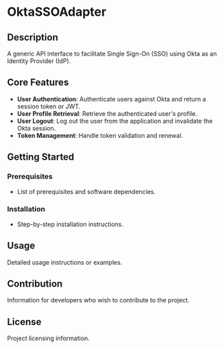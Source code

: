 # OktaSSOAdapter

## Description
A generic API interface to facilitate Single Sign-On (SSO) using Okta as an Identity Provider (IdP).

## Core Features

- **User Authentication**: Authenticate users against Okta and return a session token or JWT.
- **User Profile Retrieval**: Retrieve the authenticated user's profile.
- **User Logout**: Log out the user from the application and invalidate the Okta session.
- **Token Management**: Handle token validation and renewal.

## Getting Started

### Prerequisites

- List of prerequisites and software dependencies.

### Installation

- Step-by-step installation instructions.

## Usage

Detailed usage instructions or examples.

## Contribution

Information for developers who wish to contribute to the project.

## License

Project licensing information.
